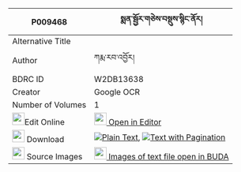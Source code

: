 |P009468|སྨན་སྦྱོར་གཅེས་བསྡུས་སྙིང་ནོར། 
| --- | --- 
|Alternative Title |
|Author| ཀརྨ་རབ་འབྱོར།
|BDRC ID | W2DB13638
|Creator | Google OCR
|Number of Volumes| 1
|<img width="25" src="https://img.icons8.com/color/25/000000/edit-property.png">Edit Online| [<img width="25" src="https://avatars.githubusercontent.com/u/45091458?s=200&v=4"> Open in Editor](http://editor.openpecha.org/P009468)
|<img width="25" src="https://img.icons8.com/fluent/48/000000/download-2.png"/>  Download | [![](https://img.icons8.com/color/20/000000/txt.png)Plain Text](https://github.com/Openpecha/P009468/releases/download/v1/menjor_chedu_nyingnor_plain_P009468.zip), [![](https://img.icons8.com/color/20/000000/txt.png)Text with Pagination](https://github.com/Openpecha/P009468/releases/download/v1/menjor_chedu_nyingnor_pages_P009468.zip)
|<img width="25" src="https://img.icons8.com/plasticine/100/000000/pictures-folder.png"/>  Source Images | [<img width="25" src="https://library.bdrc.io/icons/BUDA-small.svg"> Images of text file open in BUDA](https://library.bdrc.io/show/bdr:W2DB13638)